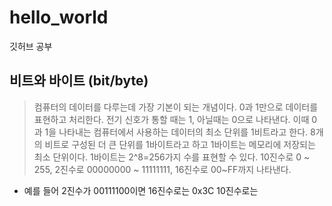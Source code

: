 # hello_world
깃허브 공부

## 비트와 바이트 (bit/byte)
> 컴퓨터의 데이터를 다루는데 가장 기본이 되는 개념이다. 0과 1만으로 데이터를 표현하고 처리한다. 전기 신호가 통할 때는 1, 아닐때는 0으로 나타낸다. 이때 0과 1을 나타내는 컴퓨터에서 사용하는 데이터의 최소 단위를 1비트라고 한다. 8개의 비트로 구성된 더 큰 단위를 1바이트라고 하고 1바이트는 메모리에 저장되는 최소 단위이다. 1바이트는 2^8=256가지 수를 표현할 수 있다. 10진수로 0 ~ 255, 2진수로 00000000 ~ 11111111, 16진수로 00~FF까지 나타낸다.
- 예를 들어 2진수가 00111100이면 16진수로는 0x3C 10진수로는 
